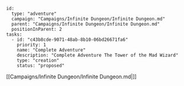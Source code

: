 
```RpgManager4
id: 
  type: "adventure"
  campaign: "Campaigns/Infinite Dungeon/Infinite Dungeon.md"
  parent: "Campaigns/Infinite Dungeon/Infinite Dungeon.md"
  positionInParent: 2
tasks: 
  - id: "c43b8cde-9071-48ab-8b10-06bd26671fa6"
    priority: 1
    name: "Complete Adventure"
    description: "Complete Adventure The Tower of the Mad Wizard"
    type: "creation"
    status: "proposed"
```

[[Campaigns/Infinite Dungeon/Infinite Dungeon.md|]]